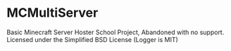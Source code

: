 # MCMultiServer
Basic Minecraft Server Hoster
School Project, Abandoned with no support.
Licensed under the Simplified BSD License (Logger is MIT)
